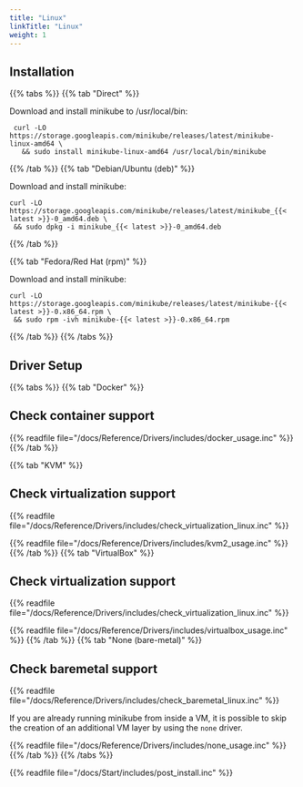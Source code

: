 ```yaml
---
title: "Linux"
linkTitle: "Linux"
weight: 1
---
```


## Installation

{{% tabs %}}
{{% tab "Direct" %}}

Download and install minikube to /usr/local/bin:

```shell
 curl -LO https://storage.googleapis.com/minikube/releases/latest/minikube-linux-amd64 \
   && sudo install minikube-linux-amd64 /usr/local/bin/minikube
```
{{% /tab %}}
{{% tab "Debian/Ubuntu (deb)" %}}

Download and install minikube:

```shell
curl -LO https://storage.googleapis.com/minikube/releases/latest/minikube_{{< latest >}}-0_amd64.deb \
 && sudo dpkg -i minikube_{{< latest >}}-0_amd64.deb
 ```

{{% /tab %}}

{{% tab "Fedora/Red Hat (rpm)" %}}

Download and install minikube:

```shell
curl -LO https://storage.googleapis.com/minikube/releases/latest/minikube-{{< latest >}}-0.x86_64.rpm \
 && sudo rpm -ivh minikube-{{< latest >}}-0.x86_64.rpm
 ```

{{% /tab %}}
{{% /tabs %}}

## Driver Setup

{{% tabs %}}
{{% tab "Docker" %}}
## Check container support
{{% readfile file="/docs/Reference/Drivers/includes/docker_usage.inc" %}}
{{% /tab %}}

{{% tab "KVM" %}}
## Check virtualization support
{{% readfile file="/docs/Reference/Drivers/includes/check_virtualization_linux.inc" %}}

{{% readfile file="/docs/Reference/Drivers/includes/kvm2_usage.inc" %}}
{{% /tab %}}
{{% tab "VirtualBox" %}}
## Check virtualization support
{{% readfile file="/docs/Reference/Drivers/includes/check_virtualization_linux.inc" %}}

{{% readfile file="/docs/Reference/Drivers/includes/virtualbox_usage.inc" %}}
{{% /tab %}}
{{% tab "None (bare-metal)" %}}
## Check baremetal support
{{% readfile file="/docs/Reference/Drivers/includes/check_baremetal_linux.inc" %}}

If you are already running minikube from inside a VM, it is possible to skip the creation of an additional VM layer by using the `none` driver.

{{% readfile file="/docs/Reference/Drivers/includes/none_usage.inc" %}}
{{% /tab %}}
{{% /tabs %}}

{{% readfile file="/docs/Start/includes/post_install.inc" %}}
